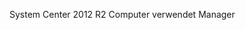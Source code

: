 <Token xmlns:xlink="http://www.w3.org/1999/xlink">System Center 2012 R2 Computer verwendet Manager</Token>